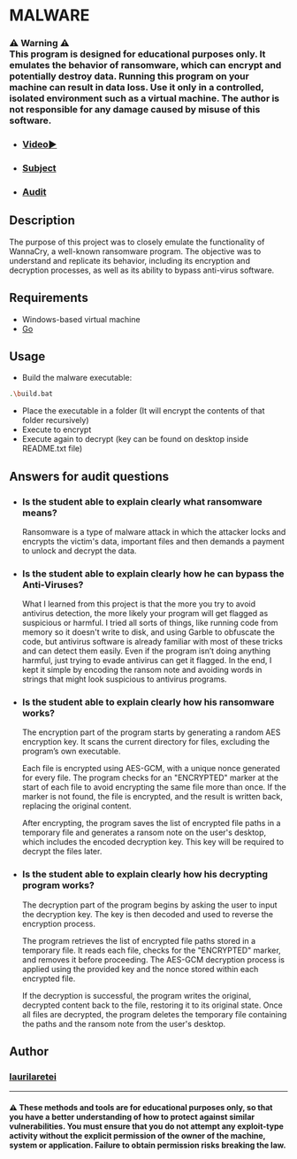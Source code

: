 # MALWARE

### ⚠️ Warning ⚠️<br> This program is designed for educational purposes only. It emulates the behavior of ransomware, which can encrypt and potentially destroy data. Running this program on your machine can result in data loss. Use it only in a controlled, isolated environment such as a virtual machine. The author is not responsible for any damage caused by misuse of this software.

- ### [Video▶️](https://youtu.be/WYVk_j6xK5w)
- ### [Subject](https://github.com/01-edu/public/tree/master/subjects/cybersecurity/malware)
- ### [Audit](https://github.com/01-edu/public/tree/master/subjects/cybersecurity/malware/audit)

## Description

The purpose of this project was to closely emulate the functionality of WannaCry, a well-known ransomware program. The objective was to understand and replicate its behavior, including its encryption and decryption processes, as well as its ability to bypass anti-virus software.

## Requirements

- Windows-based virtual machine
- [Go](https://go.dev/doc/install)

## Usage

- Build the malware executable:

```sh
.\build.bat
```

- Place the executable in a folder (It will encrypt the contents of that folder recursively)
- Execute to encrypt
- Execute again to decrypt (key can be found on desktop inside README.txt file)

## Answers for audit questions

- ### Is the student able to explain clearly what ransomware means?

  Ransomware is a type of malware attack in which the attacker locks and encrypts the victim's data, important files and then demands a payment to unlock and decrypt the data.

- ### Is the student able to explain clearly how he can bypass the Anti-Viruses?

  What I learned from this project is that the more you try to avoid antivirus detection, the more likely your program will get flagged as suspicious or harmful. I tried all sorts of things, like running code from memory so it doesn't write to disk, and using Garble to obfuscate the code, but antivirus software is already familiar with most of these tricks and can detect them easily. Even if the program isn’t doing anything harmful, just trying to evade antivirus can get it flagged. In the end, I kept it simple by encoding the ransom note and avoiding words in strings that might look suspicious to antivirus programs.

- ### Is the student able to explain clearly how his ransomware works?

  The encryption part of the program starts by generating a random AES encryption key. It scans the current directory for files, excluding the program’s own executable.

  Each file is encrypted using AES-GCM, with a unique nonce generated for every file. The program checks for an "ENCRYPTED" marker at the start of each file to avoid encrypting the same file more than once. If the marker is not found, the file is encrypted, and the result is written back, replacing the original content.

  After encrypting, the program saves the list of encrypted file paths in a temporary file and generates a ransom note on the user's desktop, which includes the encoded decryption key. This key will be required to decrypt the files later.

- ### Is the student able to explain clearly how his decrypting program works?

  The decryption part of the program begins by asking the user to input the decryption key. The key is then decoded and used to reverse the encryption process.

  The program retrieves the list of encrypted file paths stored in a temporary file. It reads each file, checks for the "ENCRYPTED" marker, and removes it before proceeding. The AES-GCM decryption process is applied using the provided key and the nonce stored within each encrypted file.

  If the decryption is successful, the program writes the original, decrypted content back to the file, restoring it to its original state. Once all files are decrypted, the program deletes the temporary file containing the paths and the ransom note from the user's desktop.

## Author

### [laurilaretei](https://01.kood.tech/git/laurilaretei)

<hr>

#### ⚠️ These methods and tools are for educational purposes only, so that you have a better understanding of how to protect against similar vulnerabilities. You must ensure that you do not attempt any exploit-type activity without the explicit permission of the owner of the machine, system or application. Failure to obtain permission risks breaking the law.
